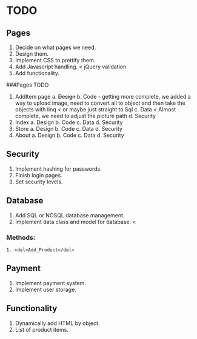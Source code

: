 ﻿# TODO

## Pages
1. Decide on what pages we need.
2. Design them.
3. Implement CSS to prettify them.
4. Add Javascript handling. < jQuery validation
5. Add functionality.

###Pages TODO
1. AddItem page
	a. <del>Design</del>
	b. Code - getting more complete, we added a way to upload image, need to convert all to object
	and then take the objects with linq < or maybe just straight to Sql
	c. Data < Almost complete, we need to adjust the picture path
	d. Security
2. Index
	a. Design
	b. Code
	c. Data
	d. Security
3. Store
	a. Design
	b. Code
	c. Data
	d. Security
4. About
	a. Design
	b. Code
	c. Data
	d. Security

## Security
1. Implement hashing for passwords.
2. Finish login pages.
3. Set security levels.

## Database
1. Add SQL or NOSQL database management.
2. Implement data class and model for database. < 
### Methods:
	1. <del>Add_Product</del>

## Payment
1. Implement payment system.
2. Implement user storage.

## Functionality
1. Dynamically add HTML by object.
2. List of product items.
